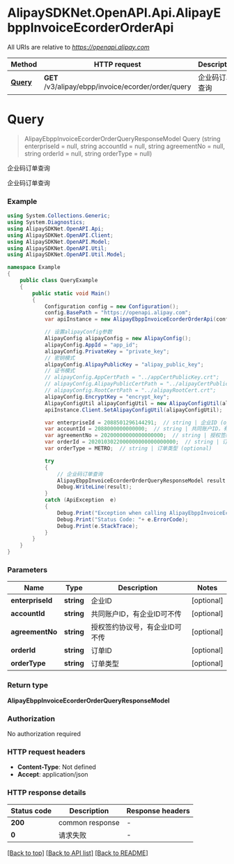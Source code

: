 # AlipaySDKNet.OpenAPI.Api.AlipayEbppInvoiceEcorderOrderApi

All URIs are relative to *https://openapi.alipay.com*

Method | HTTP request | Description
------------- | ------------- | -------------
[**Query**](AlipayEbppInvoiceEcorderOrderApi.md#query) | **GET** /v3/alipay/ebpp/invoice/ecorder/order/query | 企业码订单查询


<a name="query"></a>
# **Query**
> AlipayEbppInvoiceEcorderOrderQueryResponseModel Query (string enterpriseId = null, string accountId = null, string agreementNo = null, string orderId = null, string orderType = null)

企业码订单查询

企业码订单查询

### Example
```csharp
using System.Collections.Generic;
using System.Diagnostics;
using AlipaySDKNet.OpenAPI.Api;
using AlipaySDKNet.OpenAPI.Client;
using AlipaySDKNet.OpenAPI.Model;
using AlipaySDKNet.OpenAPI.Util;
using AlipaySDKNet.OpenAPI.Util.Model;

namespace Example
{
    public class QueryExample
    {
        public static void Main()
        {
            Configuration config = new Configuration();
            config.BasePath = "https://openapi.alipay.com";
            var apiInstance = new AlipayEbppInvoiceEcorderOrderApi(config);

            // 设置alipayConfig参数
            AlipayConfig alipayConfig = new AlipayConfig();
            alipayConfig.AppId = "app_id";
            alipayConfig.PrivateKey = "private_key";
            // 密钥模式
            alipayConfig.AlipayPublicKey = "alipay_public_key";
            // 证书模式
            // alipayConfig.AppCertPath = "../appCertPublicKey.crt";
            // alipayConfig.AlipayPublicCertPath = "../alipayCertPublicKey_RSA2.crt";
            // alipayConfig.RootCertPath = "../alipayRootCert.crt";
            alipayConfig.EncryptKey = "encrypt_key";
            AlipayConfigUtil alipayConfigUtil = new AlipayConfigUtil(alipayConfig);
            apiInstance.Client.SetAlipayConfigUtil(alipayConfigUtil);

            var enterpriseId = 2088501296144291;  // string | 企业ID (optional) 
            var accountId = 2088000000000000;  // string | 共同账户ID，有企业ID可不传 (optional) 
            var agreementNo = 20200000000000000000;  // string | 授权签约协议号，有企业ID可不传 (optional) 
            var orderId = 2020103022000000000000000000;  // string | 订单ID (optional) 
            var orderType = METRO;  // string | 订单类型 (optional) 

            try
            {
                // 企业码订单查询
                AlipayEbppInvoiceEcorderOrderQueryResponseModel result = apiInstance.Query(enterpriseId, accountId, agreementNo, orderId, orderType);
                Debug.WriteLine(result);
            }
            catch (ApiException  e)
            {
                Debug.Print("Exception when calling AlipayEbppInvoiceEcorderOrderApi.Query: " + e.Message );
                Debug.Print("Status Code: "+ e.ErrorCode);
                Debug.Print(e.StackTrace);
            }
        }
    }
}
```

### Parameters

Name | Type | Description  | Notes
------------- | ------------- | ------------- | -------------
 **enterpriseId** | **string**| 企业ID | [optional] 
 **accountId** | **string**| 共同账户ID，有企业ID可不传 | [optional] 
 **agreementNo** | **string**| 授权签约协议号，有企业ID可不传 | [optional] 
 **orderId** | **string**| 订单ID | [optional] 
 **orderType** | **string**| 订单类型 | [optional] 

### Return type

**AlipayEbppInvoiceEcorderOrderQueryResponseModel**

### Authorization

No authorization required

### HTTP request headers

 - **Content-Type**: Not defined
 - **Accept**: application/json


### HTTP response details
| Status code | Description | Response headers |
|-------------|-------------|------------------|
| **200** | common response |  -  |
| **0** | 请求失败 |  -  |

[[Back to top]](#) [[Back to API list]](../README.md#documentation-for-api-endpoints) [[Back to README]](../README.md)

